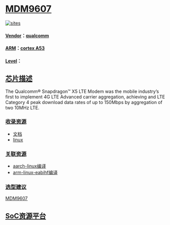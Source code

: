 # [MDM9607](https://github.com/mcuyun/MDM9607) 

[![sites](http://182.61.61.133/link/resources/SoC.png)](http://www.qitas.cn) 

#### [Vendor](https://github.com/sochub/Vendor)：[qualcomm](https://github.com/sochub/qualcomm) 
#### [ARM](https://github.com/sochub/ARM)：[cortex A53](https://github.com/sochub/CA53)
#### [Level](https://github.com/sochub/Level)：

## [芯片描述](https://github.com/sochub/MDM9607/wiki) 

The Qualcomm® Snapdragon™ X5 LTE Modem was the mobile industry’s first to implement 4G LTE Advanced carrier aggregation, achieving and LTE Category 4 peak download data rates of up to 150Mbps by aggregation of two 10MHz LTE.

### [收录资源](https://github.com/sochub/MDM9607)

* [文档](docs/)
* [linux](linux/)

### [关联资源](https://github.com/sochub)

* [aarch-linux编译](https://github.com/sochub/aarch-linux)
* [arm-linux-eabihf编译](https://github.com/sochub/arm-linux-eabihf)

### [选型建议](https://github.com/sochub)

[MDM9607](https://github.com/mcuyun/MDM9607)  

##  [SoC资源平台](http://www.qitas.cn)  

